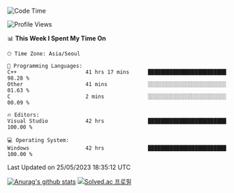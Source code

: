 <!--START_SECTION:waka-->
![Code Time](http://img.shields.io/badge/Code%20Time-250%20hrs%209%20mins-blue)

![Profile Views](http://img.shields.io/badge/Profile%20Views-0-blue)

📊 **This Week I Spent My Time On** 

```text
🕑︎ Time Zone: Asia/Seoul

💬 Programming Languages: 
C++                      41 hrs 17 mins      █████████████████████████   98.28 % 
Other                    41 mins             ░░░░░░░░░░░░░░░░░░░░░░░░░   01.63 % 
C                        2 mins              ░░░░░░░░░░░░░░░░░░░░░░░░░   00.09 % 

🔥 Editors: 
Visual Studio            42 hrs              █████████████████████████   100.00 % 

💻 Operating System: 
Windows                  42 hrs              █████████████████████████   100.00 % 
```


 Last Updated on 25/05/2023 18:35:12 UTC
<!--END_SECTION:waka-->
[![Anurag's github stats](https://github-readme-stats.vercel.app/api?username=heosumin518)](https://github.com/anuraghazra/github-readme-stats)
[![Solved.ac
프로필](http://mazassumnida.wtf/api/v2/generate_badge?boj=heosumin)](https://solved.ac/heosumin)
